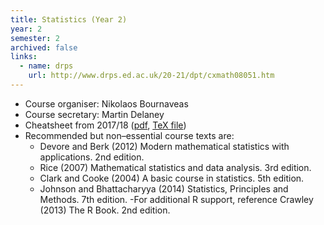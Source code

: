 ```yaml
---
title: Statistics (Year 2)
year: 2
semester: 2
archived: false
links:
  - name: drps
    url: http://www.drps.ed.ac.uk/20-21/dpt/cxmath08051.htm
---
```

- Course organiser: Nikolaos Bournaveas
- Course secretary: Martin Delaney
- Cheatsheet from 2017/18 ([pdf](resources/sta2/stats.pdf), [TeX file](<https://github.com/mariegold/cheatsheets/tree/master/STATS-Y2>))
- Recommended but non&ndash;essential course texts are:
  - Devore and Berk (2012) Modern mathematical statistics with applications. 2nd edition.
  - Rice (2007) Mathematical statistics and data analysis. 3rd edition.
  - Clark and Cooke (2004) A basic course in statistics. 5th edition.
  - Johnson and Bhattacharyya (2014) Statistics, Principles and Methods. 7th edition.
    -For additional R support, reference Crawley (2013) The R Book. 2nd edition. 

